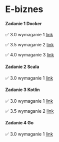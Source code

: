 # E-biznes

#### Zadanie 1 Docker 

✅ 3.0 wymaganie 1 [link](https://github.com/rozaxa/E-biznes/tree/main/zadanie%201)

✅ 3.5 wymaganie 2 [link](https://github.com/rozaxa/E-biznes/tree/main/zadanie%201)


✅ 4.0 wymaganie 3 [link](https://github.com/rozaxa/E-biznes/tree/main/zadanie%201)


#### Zadanie 2 Scala


✅ 3.0 wymaganie 1 [link](https://github.com/rozaxa/E-biznes/tree/main/zadanie2)

#### Zadanie 3 Kotlin 

✅ 3.0 wymaganie 1 [link](https://github.com/rozaxa/E-biznes/tree/main/zadanie-3)

✅ 3.5 wymaganie 2 [link](https://github.com/rozaxa/E-biznes/tree/main/zadanie-3)


#### Zadanie 4 Go 

✅ 3.0 wymaganie 1 [link](https://github.com/rozaxa/E-biznes/tree/main/zadanie-4)


